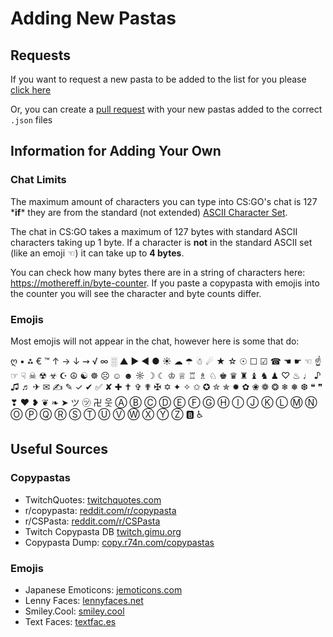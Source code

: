 

# Adding New Pastas

## Requests

If you want to request a new pasta to be added to the list for you please [click here](request-new)

Or, you can create a [pull request](pull-request) with your new pastas added to the correct `.json` files

[pull-request]: (https://github.com/chrisgid/pasta-strike/pulls)

## Information for Adding Your Own

### Chat Limits

The maximum amount of characters you can type into CS:GO's chat is 127 \***if**\* they are from the standard (not extended) [ASCII Character Set](ascii).

The chat in CS:GO takes a maximum of 127 bytes with standard ASCII characters taking up 1 byte. If a character is **not** in the standard ASCII set (like an emoji ☜) it can take up to **4 bytes**.

You can check how many bytes there are in a string of characters here: https://mothereff.in/byte-counter. If you paste a copypasta with emojis into the counter you will see the character and byte counts differ.

### Emojis

Most emojis will not appear in the chat, however here is some that do:

ღ • ⁂ € ™ ↑ → ↓ ⇝ √ ∞ ░ ▲ ▶ ◀ ● ☀ ☁ ☂ ☃ ☄ ★ ☆ ☉ ☐ ☑ ☎ ☚ ☛ ☜ ☝ ☞ ☟ ☠ ☢ ☣ ☪ ☮ ☯ ☸ ☹ ☺ ☻ ☼ ☽ ☾ ♔ ♕ ♖ ♗ ♘ ♚ ♛ ♜ ♝ ♞ ♟ ♡ ♨ ♩ ♪ ♫ ♬ ✈ ✉ ✍ ✎ ✓ ✔ ✅ ✘ ✚ ✝ ✞ ✟ ✠ ✡ ✦ ✧ ✩ ✪ ✮ ✯ ✹ ✿ ❀ ❁ ❂ ❄ ❅ ❆ ❝ ❞ ❣ ❤ ❥ ❦ ❧ ➤ ツ ㋡ 卍 웃 Ⓐ Ⓑ Ⓒ Ⓓ Ⓔ Ⓕ Ⓖ Ⓗ Ⓘ Ⓙ Ⓚ Ⓛ Ⓜ Ⓝ Ⓞ Ⓟ Ⓠ Ⓡ Ⓢ Ⓣ Ⓤ Ⓥ Ⓦ Ⓧ Ⓨ Ⓩ 🅱️ ♿

[request-new]: https://github.com/chrisgid/pasta-strike/issues/new?assignees=&labels=add+copypasta+request&template=request-new-copypasta.md&title=
[ascii]: https://ascii.cl/

## Useful Sources

### Copypastas

- TwitchQuotes: [twitchquotes.com](https://www.twitchquotes.com/)
- r/copypasta: [reddit.com/r/copypasta](https://www.reddit.com/r/copypasta/)
- r/CSPasta: [reddit.com/r/CSPasta](https://www.reddit.com/r/CSPasta/)
- Twitch Copypasta DB [twitch.gimu.org](https://twitch.gimu.org/)
- Copypasta Dump: [copy.r74n.com/copypastas](http://copy.r74n.com/copypastas)

### Emojis

- Japanese Emoticons: [jemoticons.com](https://www.jemoticons.com/en/)
- Lenny Faces: [lennyfaces.net](https://www.lennyfaces.net/)
- Smiley.Cool: [smiley.cool](http://smiley.cool/en/emoticons.php)
- Text Faces: [textfac.es](https://textfac.es/)
